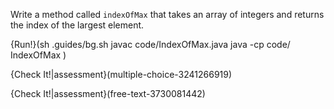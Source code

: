 Write a method called `indexOfMax` that takes an array of integers and returns the index of the largest element.

{Run!}(sh .guides/bg.sh javac code/IndexOfMax.java java -cp code/ IndexOfMax )

{Check It!|assessment}(multiple-choice-3241266919)

{Check It!|assessment}(free-text-3730081442)
